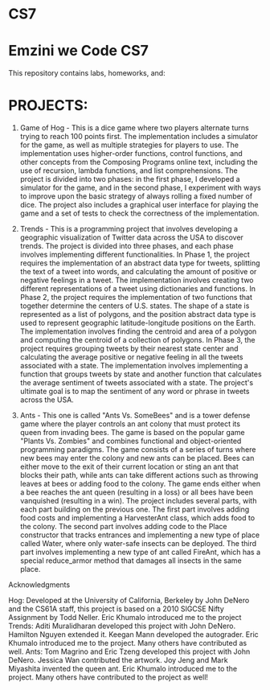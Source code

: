 # CS7
# Emzini we Code CS7
This repository contains labs, homeworks, and:

# PROJECTS:
1.  Game of Hog - This is a dice game where two players alternate turns trying to reach 100 points first. The implementation includes a simulator for the game, as well as multiple strategies for players to use. The implementation uses higher-order functions, control functions, and other concepts from the Composing Programs online text, including the use of recursion, lambda functions, and list comprehensions. The project is divided into two phases: in the first phase, I developed a simulator for the game, and in the second phase, I experiment with ways to improve upon the basic strategy of always rolling a fixed number of dice. The project also includes a graphical user interface for playing the game and a set of tests to check the correctness of the implementation.

2.  Trends - This is a programming project that involves developing a geographic visualization of Twitter data across the USA to discover trends. The project is divided into three phases, and each phase involves implementing different functionalities. In Phase 1, the project requires the implementation of an abstract data type for tweets, splitting the text of a tweet into words, and calculating the amount of positive or negative feelings in a tweet. The implementation involves creating two different representations of a tweet using dictionaries and functions. In Phase 2, the project requires the implementation of two functions that together determine the centers of U.S. states. The shape of a state is represented as a list of polygons, and the position abstract data type is used to represent geographic latitude-longitude positions on the Earth. The implementation involves finding the centroid and area of a polygon and computing the centroid of a collection of polygons. In Phase 3, the project requires grouping tweets by their nearest state center and calculating the average positive or negative feeling in all the tweets associated with a state. The implementation involves implementing a function that groups tweets by state and another function that calculates the average sentiment of tweets associated with a state. The project's ultimate goal is to map the sentiment of any word or phrase in tweets across the USA.

3.  Ants - This one is called "Ants Vs. SomeBees" and is a tower defense game where the player controls an ant colony that must protect its queen from invading bees. The game is based on the popular game "Plants Vs. Zombies" and combines functional and object-oriented programming paradigms. The game consists of a series of turns where new bees may enter the colony and new ants can be placed. Bees can either move to the exit of their current location or sting an ant that blocks their path, while ants can take different actions such as throwing leaves at bees or adding food to the colony. The game ends either when a bee reaches the ant queen (resulting in a loss) or all bees have been vanquished (resulting in a win). The project includes several parts, with each part building on the previous one. The first part involves adding food costs and implementing a HarvesterAnt class, which adds food to the colony. The second part involves adding code to the Place constructor that tracks entrances and implementing a new type of place called Water, where only water-safe insects can be deployed. The third part involves implementing a new type of ant called FireAnt, which has a special reduce_armor method that damages all insects in the same place.

Acknowledgments

Hog: Developed at the University of California, Berkeley by John DeNero and the CS61A staff, this project is based on a 2010 SIGCSE Nifty Assignment by Todd Neller. Eric Khumalo introduced me to the project
Trends: Aditi Muralidharan developed this project with John DeNero. Hamilton Nguyen extended it. Keegan Mann developed the autograder. Eric Khumalo introduced me to the project. Many others have contributed as well.
Ants: Tom Magrino and Eric Tzeng developed this project with John DeNero. Jessica Wan contributed the artwork. Joy Jeng and Mark Miyashita invented the queen ant. Eric Khumalo introduced me to the project. Many others have contributed to the project as well!

